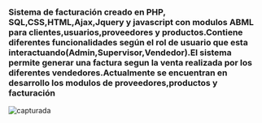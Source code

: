 ### Sistema de facturación creado en PHP, SQL,CSS,HTML,Ajax,Jquery y javascript con modulos ABML para clientes,usuarios,proveedores y productos.Contiene diferentes funcionalidades según el rol de usuario que esta interactuando(Admin,Supervisor,Vendedor).El sistema permite generar una factura segun la venta realizada por los diferentes vendedores.Actualmente se encuentran en desarrollo los modulos de proveedores,productos y facturación
![capturada](https://user-images.githubusercontent.com/21319653/51215910-47191a80-1901-11e9-85b7-253284591e02.jpg)
